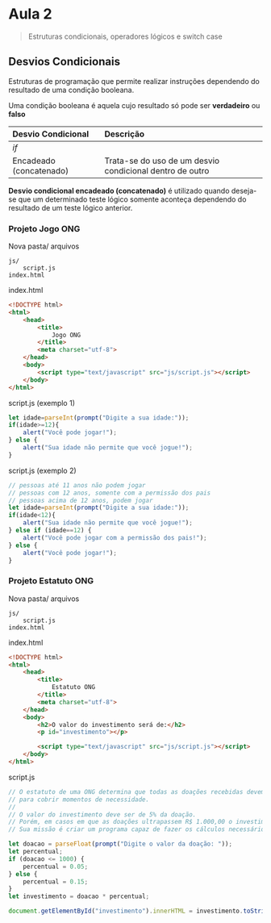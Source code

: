 # Aula 2

> Estruturas condicionais, operadores lógicos e switch case


## Desvios Condicionais

Estruturas de programação que permite realizar instruções dependendo do resultado de uma condição booleana.

Uma condição booleana é aquela cujo resultado só pode ser **verdadeiro** ou **falso**

|Desvio Condicional|Descrição|
|:---|:---|
|*if*||
|Encadeado (concatenado)|Trata-se do uso de um desvio condicional dentro de outro|

**Desvio condicional encadeado (concatenado)** é utilizado quando deseja-se que um determinado teste lógico somente aconteça dependendo do resultado de um teste lógico anterior.

### Projeto Jogo ONG

Nova pasta/ arquivos

    js/
        script.js
    index.html

index.html

```html
<!DOCTYPE html>
<html>
    <head>
        <title>
            Jogo ONG
        </title>
        <meta charset="utf-8">
    </head>
    <body>
        <script type="text/javascript" src="js/script.js"></script>
    </body>
</html>
```

script.js (exemplo 1)

```js
let idade=parseInt(prompt("Digite a sua idade:"));
if(idade>=12){
    alert("Você pode jogar!");
} else {
    alert("Sua idade não permite que você jogue!");
}
```

script.js (exemplo 2)

```js
// pessoas até 11 anos não podem jogar
// pessoas com 12 anos, somente com a permissão dos pais
// pessoas acima de 12 anos, podem jogar
let idade=parseInt(prompt("Digite a sua idade:"));
if(idade<12){
    alert("Sua idade não permite que você jogue!");
} else if (idade==12) {
    alert("Você pode jogar com a permissão dos pais!");
} else {
    alert("Você pode jogar!");
}
```

### Projeto Estatuto ONG

Nova pasta/ arquivos

    js/
        script.js
    index.html

index.html

```html
<!DOCTYPE html>
<html>
    <head>
        <title>
            Estatuto ONG
        </title>
        <meta charset="utf-8">
    </head>
    <body>
        <h2>O valor do investimento será de:</h2>
        <p id="investimento"></p>        

        <script type="text/javascript" src="js/script.js"></script>
    </body>
</html>
```

script.js

```js
// O estatuto de uma ONG determina que todas as doações recebidas devem gerar um valor para investimento, 
// para cobrir momentos de necessidade. 
//
// O valor do investimento deve ser de 5% da doação. 
// Porém, em casos em que as doações ultrapassem R$ 1.000,00 o investimento deve ser de 15% da doação.
// Sua missão é criar um programa capaz de fazer os cálculos necessários e indicar quanto deve ser investido.

let doacao = parseFloat(prompt("Digite o valor da doação: "));
let percentual;
if (doacao <= 1000) {
    percentual = 0.05;
} else {
    percentual = 0.15;
}
let investimento = doacao * percentual;

document.getElementById("investimento").innerHTML = investimento.toString();
```
